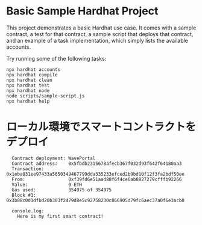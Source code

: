 # Basic Sample Hardhat Project

This project demonstrates a basic Hardhat use case. It comes with a sample contract, a test for that contract, a sample script that deploys that contract, and an example of a task implementation, which simply lists the available accounts.

Try running some of the following tasks:

```shell
npx hardhat accounts
npx hardhat compile
npx hardhat clean
npx hardhat test
npx hardhat node
node scripts/sample-script.js
npx hardhat help
```

# ローカル環境でスマートコントラクトをデプロイ
```
  Contract deployment: WavePortal
  Contract address:    0x5fbdb2315678afecb367f032d93f642f64180aa3
  Transaction:         0x1eba031ee97433a5650349467799dda335233efced2b9bd10f12f3fa2bdf50ee
  From:                0xf39fd6e51aad88f6f4ce6ab8827279cfffb92266
  Value:               0 ETH
  Gas used:            354975 of 354975
  Block #1:            0x3b88c0d1dfbd20b303f2479d8e5c92758230c866905d79fc6aec37a0f6e3acb0

  console.log:
    Here is my first smart contract!

```